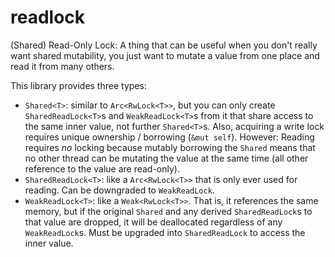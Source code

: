 # readlock

(Shared) Read-Only Lock:
A thing that can be useful when you don't really want shared mutability,
you just want to mutate a value from one place and read it from many others.

This library provides three types:

- `Shared<T>`: similar to `Arc<RwLock<T>>`, but you can only create
  `SharedReadLock<T>`s and `WeakReadLock<T>`s from it that share access to the
  same inner value, not further `Shared<T>`s. Also, acquiring a write lock
  requires unique ownership / borrowing (`&mut self`). However: Reading requires
  *no* locking because mutably borrowing the `Shared` means that no other thread
  can be mutating the value at the same time (all other reference to the value
  are read-only).
- `SharedReadLock<T>`: like a `Arc<RwLock<T>>` that is only ever used for
  reading. Can be downgraded to `WeakReadLock`.
- `WeakReadLock<T>`: like a `Weak<RwLock<T>>`. That is, it references the same
  memory, but if the original `Shared` and any derived `SharedReadLock`s to that
  value are dropped, it will be deallocated regardless of any `WeakReadLock`s.
  Must be upgraded into `SharedReadLock` to access the inner value.
